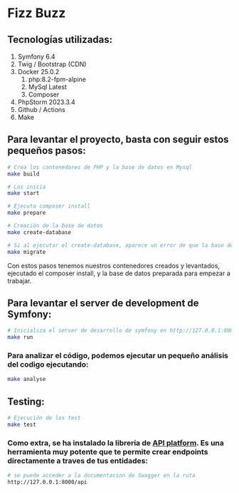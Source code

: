 
# Fizz Buzz
## Tecnologías utilizadas: 

<ol>
    <li>Symfony 6.4</li>
    <li>Twig / Bootstrap (CDN)</li>
    <li>Docker 25.0.2 
        <ol>
            <li>php:8.2-fpm-alpine</li>
            <li>MySql Latest</li>
            <li>Composer</li>
        </ol>
    </li>
    <li>PhpStorm 2023.3.4</li>
    <li>Github / Actions</li>
    <li>Make</li>
</ol>

## Para levantar el proyecto, basta con seguir estos pequeños pasos: 
```bash
# Crea los contenedores de PHP y la base de datos en Mysql
make build

# Los inicia
make start

# Ejecuta composer install
make prepare

# Creación de la base de datos
make create-database

# Si al ejecutar el create-database, aparece un error de que la base de datos ya está creada, pasamos directamente a la siguiente instrucción:
make migrate
 ```


Con estos pasos tenemos nuestros contenedores creados y levantados, ejecutado el composer install,
y la base de datos preparada para empezar a trabajar.

## Para levantar el server de development de Symfony:
```bash
# Inicializa el server de desarrollo de symfony en http://127.0.0.1:8000/
make run
```

### Para analizar el código, podemos ejecutar un pequeño análisis del codigo ejecutando:
```bash
make analyse
```
 
## Testing:
```bash
# Ejecución de los test
make test
```

### Como extra, se ha instalado la librería de [API platform](https://api-platform.com/). Es una herramienta muy potente que te permite crear endpoints directamente a traves de tus entidades:
```bash
# se puede acceder a la documentacion de Swagger en la ruta
http://127.0.0.1:8000/api
```

